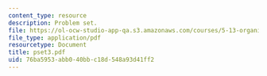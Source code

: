 ```yaml
---
content_type: resource
description: Problem set.
file: https://ol-ocw-studio-app-qa.s3.amazonaws.com/courses/5-13-organic-chemistry-ii-fall-2006/76ba5953abb040bbc18d548a93d41ff2_pset3.pdf
file_type: application/pdf
resourcetype: Document
title: pset3.pdf
uid: 76ba5953-abb0-40bb-c18d-548a93d41ff2
---
```

